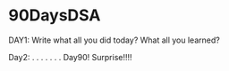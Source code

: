# 90DaysDSA

DAY1:
Write what all you did today? What all you learned?

Day2:
.
.
.
.
.
.
.
Day90!
Surprise!!!!
